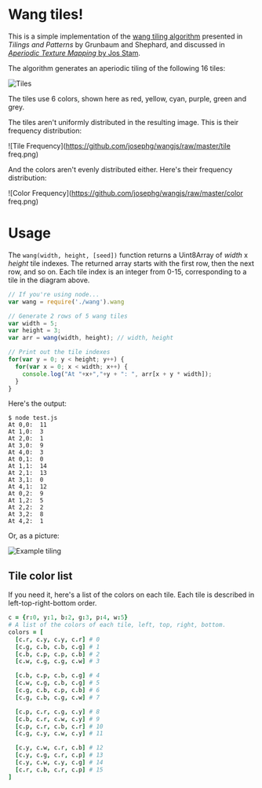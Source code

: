 # Wang tiles!

This is a simple implementation of the [wang tiling algorithm](http://en.wikipedia.org/wiki/Wang_tile) presented in *Tilings and Patterns* by Grunbaum and Shephard, and discussed in [*Aperiodic Texture Mapping* by Jos Stam](http://www.dgp.toronto.edu/people/stam/reality/Research/pdf/R046.pdf).

The algorithm generates an aperiodic tiling of the following 16 tiles:

![Tiles](https://github.com/josephg/wangjs/raw/master/tiles.png)

The tiles use 6 colors, shown here as red, yellow, cyan, purple, green and grey.

The tiles aren't uniformly distributed in the resulting image. This is their frequency distribution:

![Tile Frequency](https://github.com/josephg/wangjs/raw/master/tile freq.png)

And the colors aren't evenly distributed either. Here's their frequency distribution:

![Color Frequency](https://github.com/josephg/wangjs/raw/master/color freq.png)

# Usage

The `wang(width, height, [seed])` function returns a Uint8Array of *width* x *height* tile indexes. The returned array starts with the first row, then the next row, and so on. Each tile index is an integer from 0-15, corresponding to a tile in the diagram above.

```javascript
// If you're using node...
var wang = require('./wang').wang

// Generate 2 rows of 5 wang tiles
var width = 5;
var height = 3;
var arr = wang(width, height); // width, height

// Print out the tile indexes
for(var y = 0; y < height; y++) {
  for(var x = 0; x < width; x++) {
    console.log("At "+x+","+y + ": ", arr[x + y * width]);
  }
}
```

Here's the output:

```
$ node test.js
At 0,0:  11
At 1,0:  3
At 2,0:  1
At 3,0:  9
At 4,0:  3
At 0,1:  0
At 1,1:  14
At 2,1:  13
At 3,1:  0
At 4,1:  12
At 0,2:  9
At 1,2:  5
At 2,2:  2
At 3,2:  8
At 4,2:  1
```

Or, as a picture:

![Example tiling](//github.com/josephg/wangjs/raw/master/example.png)


## Tile color list

If you need it, here's a list of the colors on each tile. Each tile is described in left-top-right-bottom order.

```coffeescript
c = {r:0, y:1, b:2, g:3, p:4, w:5}
# A list of the colors of each tile, left, top, right, bottom.
colors = [
  [c.r, c.y, c.y, c.r] # 0
  [c.g, c.b, c.b, c.g] # 1
  [c.b, c.p, c.p, c.b] # 2
  [c.w, c.g, c.g, c.w] # 3

  [c.b, c.p, c.b, c.g] # 4
  [c.w, c.g, c.b, c.g] # 5
  [c.g, c.b, c.p, c.b] # 6
  [c.g, c.b, c.g, c.w] # 7

  [c.p, c.r, c.g, c.y] # 8
  [c.b, c.r, c.w, c.y] # 9
  [c.p, c.r, c.b, c.r] # 10
  [c.g, c.y, c.w, c.y] # 11

  [c.y, c.w, c.r, c.b] # 12
  [c.y, c.g, c.r, c.p] # 13
  [c.y, c.w, c.y, c.g] # 14
  [c.r, c.b, c.r, c.p] # 15
]
```



